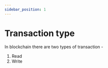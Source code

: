 ```yaml
---
sidebar_position: 1
---
```


# Transaction type

In blockchain there are two types of transaction -

1. Read
2. Write